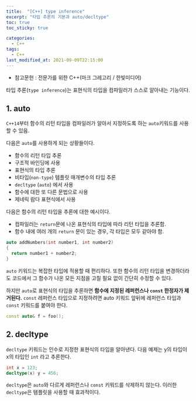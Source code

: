 ```yaml
---
title:  "[C++] type inference"
excerpt: "타입 추론의 기본과 auto/decltype"
toc: true
toc_sticky: true

categories:
  - C++
tags:
  - C++
last_modified_at: 2021-09-09T22:15:00
---
```


* 참고문헌 : 전문가를 위한 C++(마크 그레고리 / 한빛미디어)

타입 추론(`type inference`)는 표현식의 타입을 컴파일러가 스스로 알아내는 기능이다.

## 1. auto

`C++14`부터 함수의 리턴 타입을 컴파일러가 알아서 지정하도록 하는 `auto`키워드를 사용할 수 있음.

다음은 `auto`를 사용하게 되는 상황들이다.

* 함수의 리턴 타입 추론
* 구조적 바인딩에 사용
* 표현식의 타입 추론
* 비타입(`non-type`) 템플릿 매개변수의 타입 추론
* `decltype` (`auto`) 에서 사용
* 함수에 대한 또 다른 문법으로 사용
* 제네릭 람다 표현식에서 사용

다음은 함수의 리턴 타입을 추론에 대한 예시이다.

* 컴파일러는 `return`문에 나온 표현식의 타입에 따라 리턴 타입을 추론함.
* 함수 내에 여러 개의 `return` 문이 있는 경우, 각 타입은 모두 같아야 함.

```cpp
auto addNumbers(int number1, int number2)
{
  return number1 + number2;
}
```

`auto` 키워드는 복잡한 타입에 적용할 때 편리하다. 또한 함수의 리턴 타입을 변경하더라도 코드에서 그 함수가 나온 모든 지점을 고칠 필요 없이 간단히 수정할 수 있다.

하지만 `auto`로 표현식의 타입을 추론하면 **함수에 지정된 레퍼런스나 `const` 한정자가 제거된다.** `const` 레퍼런스 타입으로 지정하려면 auto 키워드 앞뒤에 레퍼런스 타입과 `const` 키워드를 붙여야 한다.

```cpp
const auto& f = foo();
```

## 2. decltype

`decltype` 키워드는 인수로 지정한 표현식의 타입을 알아낸다. 다음 예제는 y의 타입이 x의 타입인 `int` 라고 추론한다.

```cpp
int x = 123;
decltype(x) y = 456;
```

`decltype`은 `auto`와 다르게 레퍼런스나 `const` 키워드를 삭제하지 않는다. 이러한 `decltype`은 템플릿을 사용할 때 효과적이다.